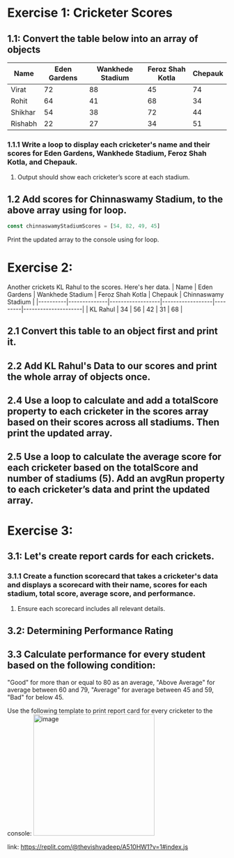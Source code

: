# Exercise 1: Cricketer Scores

## 1.1: Convert the table below into an array of objects

| Name      | Eden Gardens | Wankhede Stadium | Feroz Shah Kotla | Chepauk |
|-----------|--------------|------------------|------------------|---------|
| Virat     | 72           | 88               | 45               | 74      |
| Rohit     | 64           | 41               | 68               | 34      |
| Shikhar   | 54           | 38               | 72               | 44      |
| Rishabh   | 22           | 27               | 34               | 51      |

### 1.1.1 Write a loop to display each cricketer's name and their scores for Eden Gardens, Wankhede Stadium, Feroz Shah Kotla, and Chepauk.
1. Output should show each cricketer’s score at each stadium.

## 1.2 Add scores for Chinnaswamy Stadium, to the above array using for loop.
```js
const chinnaswamyStadiumScores = [54, 82, 49, 45]
```
Print the updated array to the console using for loop.

# Exercise 2:
Another crickets KL Rahul to the scores. Here's her data.
| Name     | Eden Gardens | Wankhede Stadium | Feroz Shah Kotla | Chepauk | Chinnaswamy Stadium |
|----------|--------------|------------------|------------------|---------|---------------------|
| KL Rahul | 34           | 56               | 42               | 31      | 68                  |

## 2.1 Convert this table to an object first and print it.

## 2.2 Add KL Rahul's Data to our scores and print the whole array of objects once.

## 2.4 Use a loop to calculate and add a totalScore property to each cricketer in the scores array based on their scores across all stadiums. Then print the updated array.

## 2.5 Use a loop to calculate the average score for each cricketer based on the totalScore and number of stadiums (5). Add an avgRun property to each cricketer’s data and print the updated array.

# Exercise 3:

## 3.1: Let's create report cards for each crickets.
### 3.1.1 Create a function scorecard that takes a cricketer's data and displays a scorecard with their name, scores for each stadium, total score, average score, and performance.
1. Ensure each scorecard includes all relevant details.

## 3.2: Determining Performance Rating
## 3.3 Calculate performance for every student based on the following condition:
"Good" for more than or equal to 80 as an average,
"Above Average" for average between 60 and 79,
"Average" for average between 45 and 59,
"Bad" for below 45.

Use the following template to print report card for every cricketer to the console:
<img width="278" alt="image" src="https://github.com/user-attachments/assets/48bdced0-aba0-4861-b0ec-90da0ccbde76">


link: https://replit.com/@thevishvadeep/A510HW1?v=1#index.js
